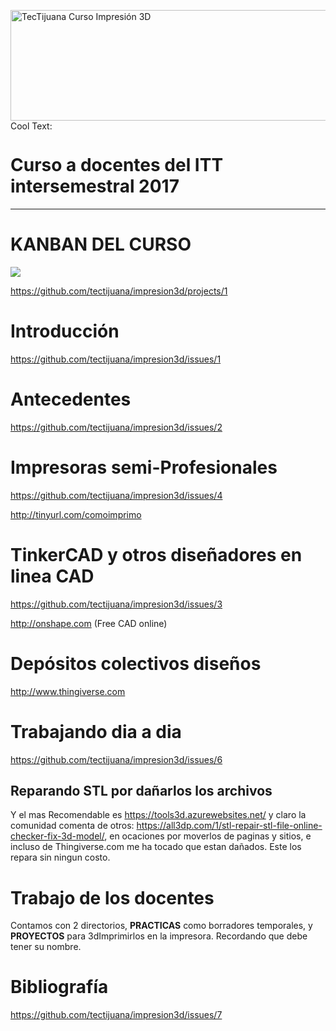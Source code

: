 <a href="https://cooltext.com"><img src="https://images.cooltext.com/4958788.png" width="722" height="177" alt="TecTijuana Curso Impresión 3D " /></a>
<a href="http://cooltext.com" target="_top"><img src="https://cooltext.com/images/ct_pixel.gif" width="80" height="15" alt="Cool Text: Logo and Graphics Generator" border="0" /></a>

# Curso a docentes del ITT intersemestral 2017
----
# KANBAN DEL CURSO
![](https://lh3.googleusercontent.com/yLMrKx_iB-4i7H3WNuxH6J06_r3nonGNVrtX3Ry-jjEjJycINIdE4zoTMCSp92xRsrvtPHSVhr8Ilfjkq-GZczNC54_lu-NPc4ITPH3zagl2WHAWVEXyAXp3wkg8ZuqDY1JUFfxD)

https://github.com/tectijuana/impresion3d/projects/1

# Introducción
https://github.com/tectijuana/impresion3d/issues/1

# Antecedentes
https://github.com/tectijuana/impresion3d/issues/2

# Impresoras semi-Profesionales
https://github.com/tectijuana/impresion3d/issues/4

http://tinyurl.com/comoimprimo

# TinkerCAD y otros diseñadores en linea CAD
https://github.com/tectijuana/impresion3d/issues/3

http://onshape.com (Free CAD online)

# Depósitos colectivos diseños
http://www.thingiverse.com

# Trabajando dia a dia
https://github.com/tectijuana/impresion3d/issues/6

## Reparando STL por dañarlos los archivos
Y el mas Recomendable es https://tools3d.azurewebsites.net/ y claro la comunidad comenta de otros:
https://all3dp.com/1/stl-repair-stl-file-online-checker-fix-3d-model/, en ocaciones por moverlos de paginas y sitios, e incluso de Thingiverse.com me ha tocado que estan dañados. Este los repara sin ningun costo.

# Trabajo de los docentes
Contamos con 2 directorios, **PRACTICAS** como borradores temporales, y **PROYECTOS** para 3dImprimirlos en la impresora.
Recordando que debe tener su nombre.

# Bibliografía
https://github.com/tectijuana/impresion3d/issues/7
